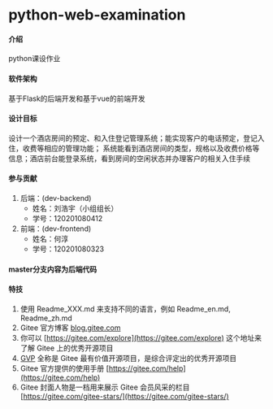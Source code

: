 # python-web-examination

#### 介绍
python课设作业


#### 软件架构
基于Flask的后端开发和基于vue的前端开发


#### 设计目标

设计一个酒店房间的预定、和入住登记管理系统；能实现客户的电话预定，登记入住，收费等相应的管理功能；
系统能看到酒店房间的类型，规格以及收费价格等信息；酒店前台能登录系统，看到房间的空闲状态并办理客户的相关入住手续


#### 参与贡献

1. 后端：(dev-backend)
    - 姓名：刘浩宇（小组组长）
    - 学号：120201080412
2. 前端：(dev-frontend)
    - 姓名：何淳
    - 学号：120201080323

#### master分支内容为后端代码


#### 特技

1.  使用 Readme\_XXX.md 来支持不同的语言，例如 Readme\_en.md, Readme\_zh.md
2.  Gitee 官方博客 [blog.gitee.com](https://blog.gitee.com)
3.  你可以 [https://gitee.com/explore](https://gitee.com/explore) 这个地址来了解 Gitee 上的优秀开源项目
4.  [GVP](https://gitee.com/gvp) 全称是 Gitee 最有价值开源项目，是综合评定出的优秀开源项目
5.  Gitee 官方提供的使用手册 [https://gitee.com/help](https://gitee.com/help)
6.  Gitee 封面人物是一档用来展示 Gitee 会员风采的栏目 [https://gitee.com/gitee-stars/](https://gitee.com/gitee-stars/)
